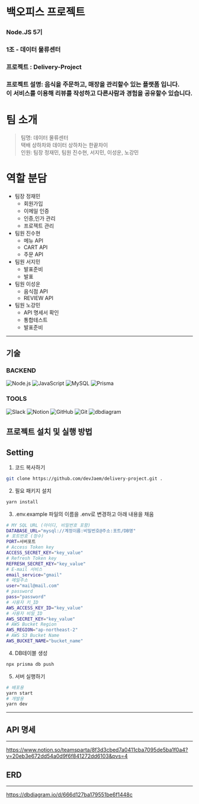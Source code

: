 # 백오피스 프로젝트

### Node.JS 5기
### 1조 - 데이터 물류센터
### 프로젝트 :  Delivery-Project
### 프로젝트 설명: 음식을 주문하고, 매장을 관리할수 있는 플랫폼 입니다. <br>이 서비스를 이용해 리뷰를 작성하고 다른사람과 경험을 공유할수 있습니다.
# 팀 소개
> 팀명: 데이터 물류센터 <br>
> 택배 상하차와 데이터 상하차는 한끝차이 <br>
> 인원: 팀장 정재민, 팀원 진수현, 서지민, 이성운, 노강민<br>
# 역할 분담
- 팀장 정재민
  - 회원가입
  - 이메일 인증  
  - 인증,인가 관리
  - 프로젝트 관리
- 팀원 진수현
  - 메뉴 API
  - CART API
  - 주문 API
- 팀원 서지민
  - 발표준비
  - 발표
- 팀원 이성운
  - 음식점 API
  - REVIEW API
- 팀원 노강민
  - API 명세서 확인
  - 통합테스트
  - 발표준비
---
## 기술

### BACKEND
![Node.js](https://img.shields.io/badge/node.js-339933?style=for-the-badge&logo=Node.js&logoColor=white) ![JavaScript](https://img.shields.io/badge/javascript-F7DF1E?style=for-the-badge&logo=javascript&logoColor=black) ![MySQL](https://img.shields.io/badge/mysql-4479A1?style=for-the-badge&logo=mysql&logoColor=white) ![Prisma](https://img.shields.io/badge/Prisma-3982CE?style=for-the-badge&logo=prisma&logoColor=white)

### TOOLS
![Slack](https://img.shields.io/badge/Slack-4A154B?style=for-the-badge&logo=Slack&logoColor=white) ![Notion](https://img.shields.io/badge/Notion-000000?style=for-the-badge&logo=Notion&logoColor=white) ![GitHub](https://img.shields.io/badge/github-181717?style=for-the-badge&logo=github&logoColor=white) ![Git](https://img.shields.io/badge/git-F05032?style=for-the-badge&logo=git&logoColor=white) ![dbdiagram](https://img.shields.io/badge/dbdiagram-007ACC?style=for-the-badge&logo=drawsql&logoColor=white)

## 프로젝트 설치 및 실행 방법

## Setting
1. 코드 복사하기
```bash
git clone https://github.com/devJaem/delivery-project.git .
```
2. 필요 패키지 설치
```bash
yarn install
```
3. .env.example 파일의 이름을 .env로 변경하고 아래 내용을 채움
```bash
# MY SQL URL (아이디, 비밀번호 포함)
DATABASE_URL="mysql://계정이름:비밀번호@주소:포트/DB명"
# 포트번호 (정수)
PORT=서버포트
# Access Token key
ACCESS_SECRET_KEY="key_value"
# Refresh Token key
REFRESH_SECRET_KEY="key_value"
# E-mail 서비스
email_service="gmail"
# 메일주소
user="mail@mail.com"
# password
pass="password"
# 사용자 키_ID
AWS_ACCESS_KEY_ID="key_value"
# 사용자 비밀_ID
AWS_SECRET_KEY="key_value"
# AWS Bucket Region
AWS_REGION="ap-northeast-2"
# AWS S3 Bucket Name
AWS_BUCKET_NAME="bucket_name"
```
4. DB테이블 생성
```bash
npx prisma db push
```
5. 서버 실행하기 
```bash
# 배포용
yarn start 
# 개발용 
yarn dev
```
--- 

## API 명세
---

https://www.notion.so/teamsparta/8f3d3cbed7a0411cba7095de5ba1f0a4?v=20eb3e672dd54a0d9f6f841272dd6103&pvs=4

## ERD
---

https://dbdiagram.io/d/666d127ba179551be6f1448c
